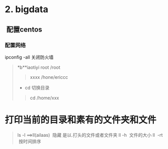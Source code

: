 # 2. bigdata
##  配置centos
### 配置网络

ipconfig -all
关闭防火墙
> *b**iaotiyi
> root  /root
>  >xxxx   /hone/ericcc
> *  cd 切换目录
>   >cd /home/xxx

# 打印当前的目录和素有的文件夹和文件
>  ls -l ==>ll(ailaas)
>  隐藏 是以.打头的文件或者文件夹
ll -h  文件的大小
ll  -rt  按时间排序

